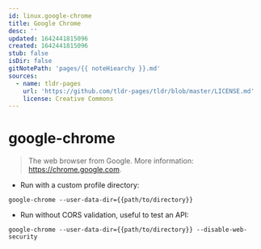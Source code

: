 ```yaml
---
id: linux.google-chrome
title: Google Chrome
desc: ''
updated: 1642441815096
created: 1642441815096
stub: false
isDir: false
gitNotePath: 'pages/{{ noteHiearchy }}.md'
sources:
  - name: tldr-pages
    url: 'https://github.com/tldr-pages/tldr/blob/master/LICENSE.md'
    license: Creative Commons
---
```

# google-chrome

> The web browser from Google.
> More information: <https://chrome.google.com>.

- Run with a custom profile directory:

`google-chrome --user-data-dir={{path/to/directory}}`

- Run without CORS validation, useful to test an API:

`google-chrome --user-data-dir={{path/to/directory}} --disable-web-security`

